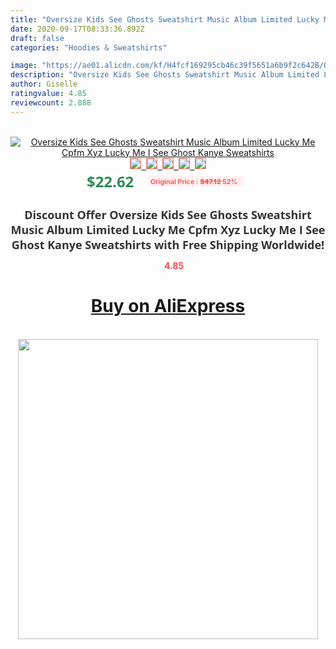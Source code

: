 ```yaml
---
title: "Oversize Kids See Ghosts Sweatshirt Music Album Limited Lucky Me Cpfm Xyz Lucky Me I See Ghost Kanye Sweatshirts"
date: 2020-09-17T08:33:36.892Z
draft: false
categories: "Hoodies & Sweatshirts"

image: "https://ae01.alicdn.com/kf/H4fcf169295cb46c39f5651a6b9f2c642B/Oversize-Kids-See-Ghosts-Sweatshirt-Music-Album-Limited-Lucky-Me-Cpfm-Xyz-Lucky-Me-I-See.jpg"
description: "Oversize Kids See Ghosts Sweatshirt Music Album Limited Lucky Me Cpfm Xyz Lucky Me I See Ghost Kanye Sweatshirts"
author: Giselle
ratingvalue: 4.85
reviewcount: 2.888
---
```

<br>
<div style="text-align: center;">
<a href="https://s.click.aliexpress.com/e/_ANpus9" target="_blank" rel="nofollow noopener noreferrer"><img alt="Oversize Kids See Ghosts Sweatshirt Music Album Limited Lucky Me Cpfm Xyz Lucky Me I See Ghost Kanye Sweatshirts" class="magnifier-image" src="https://ae01.alicdn.com/kf/H4fcf169295cb46c39f5651a6b9f2c642B/Oversize-Kids-See-Ghosts-Sweatshirt-Music-Album-Limited-Lucky-Me-Cpfm-Xyz-Lucky-Me-I-See.jpg_640x640.jpg">
<br>
<img style="border:1px solid salmon" src="https://ae01.alicdn.com/kf/H4fcf169295cb46c39f5651a6b9f2c642B/Oversize-Kids-See-Ghosts-Sweatshirt-Music-Album-Limited-Lucky-Me-Cpfm-Xyz-Lucky-Me-I-See.jpg_120x120.jpg">&nbsp;&nbsp;<img style="border:1px solid salmon" src="https://ae01.alicdn.com/kf/Hc95b1939286749ea8fc1822e57a2c92fU/Oversize-Kids-See-Ghosts-Sweatshirt-Music-Album-Limited-Lucky-Me-Cpfm-Xyz-Lucky-Me-I-See.jpg_120x120.jpg">&nbsp;&nbsp;<img style="border:1px solid salmon" src="https://ae01.alicdn.com/kf/Hb4cd55db6cb54314a670e676e78f2c64J/Oversize-Kids-See-Ghosts-Sweatshirt-Music-Album-Limited-Lucky-Me-Cpfm-Xyz-Lucky-Me-I-See.jpg_120x120.jpg">&nbsp;&nbsp;<img style="border:1px solid salmon" src="https://ae01.alicdn.com/kf/H0c4456a587434e4d8879f10b0a134aefr/Oversize-Kids-See-Ghosts-Sweatshirt-Music-Album-Limited-Lucky-Me-Cpfm-Xyz-Lucky-Me-I-See.jpg_120x120.jpg">&nbsp;&nbsp;<img style="border:1px solid salmon" src="https://ae01.alicdn.com/kf/H0c4df9504b194ecb9868590fc73fd2f8X/Oversize-Kids-See-Ghosts-Sweatshirt-Music-Album-Limited-Lucky-Me-Cpfm-Xyz-Lucky-Me-I-See.jpg_120x120.jpg"></a></div><br0>
<div style="text-align: center;"><span style="background-color: white; border: 0px; box-sizing: border-box; color: seagreen; display: inline-block; font-family: &quot;open sans&quot; , &quot;arial&quot; , &quot;helvetica&quot; , sans-serif , &quot;heiti&quot;; font-size: 24px; font-stretch: inherit; font-weight: 700; line-height: inherit; margin: 0px 10px 0px 0px; padding: 0px; vertical-align: middle;">$22.62 </span>
<span style="background: rgb(255 , 241 , 241); border-radius: 3px; border: 0px; box-sizing: border-box; color: #ff4747; display: inline-block; font-family: inherit; font-size: 12px; font-stretch: inherit; font-style: inherit; font-variant: inherit; font-weight: 600; line-height: inherit; margin: 0px; padding: 2px 5px; transform: scale(0.9); vertical-align: middle;">Original Price : <b style="text-decoration: line-through;">$47.12 </b> 52%&nbsp;&nbsp;</span></div>
<h1 style="color: #333333; display: inline-block; font-family: &quot;open sans&quot; , &quot;arial&quot; , &quot;helvetica&quot; , sans-serif , &quot;heiti&quot;; font-size: 18px; font-stretch: inherit; font-weight: 700; text-align: center;">Discount Offer Oversize Kids See Ghosts Sweatshirt Music Album Limited Lucky Me Cpfm Xyz Lucky Me I See Ghost Kanye Sweatshirts with Free Shipping Worldwide!</h1>
<div style="color: #ff4747; text-align: center;">
<img src="https://4.bp.blogspot.com/-M0ZcTcb-5uY/XleCXlxnR4I/AAAAAAAAAEc/OrjgMkXV1oMQFaCRZj5HQwOCBcu3w1FegCPcBGAYYCw/s1600/star.png" style="height: 15px;">&nbsp;<b>4.85</b></div>
<div class="button_cont" align="center"><a class="buynow_a" href="https://s.click.aliexpress.com/e/_ANpus9" target="_blank" rel="nofollow noopener noreferrer"><H1>Buy on AliExpress</H1></a></div><br>
<div class="separator" style="clear: both; text-align: center;">
<img src="https://lh3.googleusercontent.com/-pTy5HemUv9M/XlePHvY0dAI/AAAAAAAAAE4/0nX5iRUoIWY8eMW9Dpxeirr157OZliDIgCLcBGAsYHQ/s1600/badge.gif" width="480">
</div>
